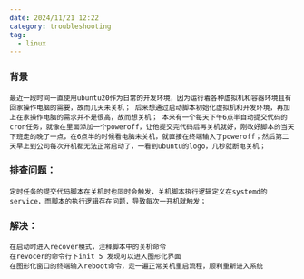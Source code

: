 ```yaml
---
date: 2024/11/21 12:22
category: troubleshooting
tag:
  - linux
---
```


### 背景
    最近一段时间一直使用ubuntu20作为日常的开发环境，因为运行着各种虚拟机和容器环境且有回家操作电脑的需要，故而几天未关机； 后来想通过启动脚本初始化虚拟机和开发环境，再加上在家操作电脑的需求并不是很高，故而想关机； 本来有一个每天下午6点半自动提交代码的cron任务，就像在里面添加一个poweroff，让他提交完代码后再关机就好，刚改好脚本的当天下班走的晚了一点，在6点半的时候看电脑未关机，就直接在终端输入了poweroff；然后第二天早上到公司每次开机都无法正常启动了，一看到ubuntu的logo，几秒就断电关机；
### 排查问题：
    定时任务的提交代码脚本在关机时也同时会触发，关机脚本执行逻辑定义在systemd的service，而脚本的执行逻辑存在问题，导致每次一开机就触发；
### 解决：
    在启动时进入recover模式，注释脚本中的关机命令
    在revocer的命令行下init 5 发现可以进入图形化界面
    在图形化窗口的终端输入reboot命令，走一遍正常关机重启流程，顺利重新进入系统

